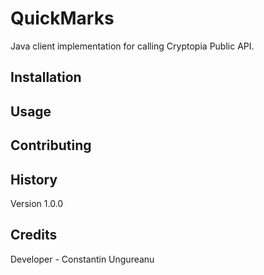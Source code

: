 # QuickMarks

Java client implementation for calling Cryptopia Public API.

## Installation

## Usage

## Contributing

## History

Version 1.0.0

## Credits

Developer - Constantin Ungureanu
